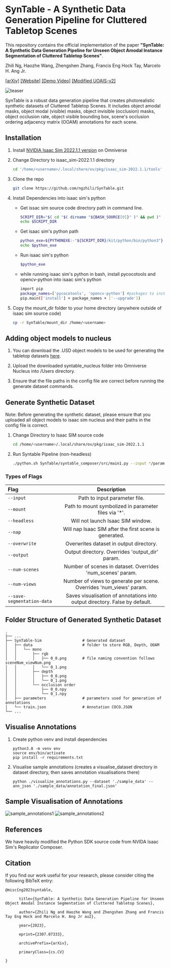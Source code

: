 # SynTable - A Synthetic Data Generation Pipeline for Cluttered Tabletop Scenes

This repository contains the official implementation of the paper **"SynTable: A Synthetic Data Generation Pipeline for Unseen Object Amodal Instance Segmentation of Cluttered Tabletop Scenes"**.

Zhili Ng, Haozhe Wang, Zhengshen Zhang, Francis Eng Hock Tay,  Marcelo H. Ang Jr.

[[arXiv]](https://arxiv.org/abs/2307.07333)
[[Website]](https://sites.google.com/view/syntable/home)
[[Demo Video]](https://drive.google.com/file/d/1OXqZoYdOmrCAI1u8CukRNusq2CX_ANV_/view)
[[Modified UOAIS-v2]](https://github.com/ngzhili/uoais-v2?tab=readme-ov-file)

![teaser](./readme_images/teaser.png)

SynTable is a robust data generation pipeline that creates photorealistic synthetic datasets of Cluttered Tabletop Scenes. It includes object amodal masks, object modal (visible) masks, object invisible (occlusion) masks, object occlusion rate, object visible bounding box, scene's occlusion ordering adjacency matrix (OOAM) annotations for each scene.

## **Installation**
1. Install [NVIDIA Isaac Sim 2022.1.1 version](https://developer.nvidia.com/isaac-sim) on Omniverse

2. Change Directory to isaac_sim-2022.1.1 directory
    ``` bash
    cd '/home/<username>/.local/share/ov/pkg/isaac_sim-2022.1.1/tools'
    ```

3. Clone the repo 
    ``` bash
    git clone https://github.com/ngzhili/SynTable.git
    ```

4. Install Dependencies into isaac sim's python
    - Get issac sim source code directory path in command line.
        ``` bash
        SCRIPT_DIR="$( cd "$( dirname "${BASH_SOURCE[0]}" )" && pwd )"
        echo $SCRIPT_DIR
        ```
    - Get isaac sim's python path
        ``` bash
        python_exe=${PYTHONEXE:-"${SCRIPT_DIR}/kit/python/bin/python3"}
        echo $python_exe
        ```
    - Run isaac sim's python
        ``` bash
        $python_exe
        ```
    - while running isaac sim's python in bash, install pycocotools and opencv-python into isaac sim's python
        ``` bash
        import pip
        package_names=['pycocotools', 'opencv-python'] #packages to install
        pip.main(['install'] + package_names + ['--upgrade'])
        ```

5. Copy the mount_dir folder to your home directory (anywhere outside of isaac sim source code)
    ``` bash
    cp -r SynTable/mount_dir /home/<username>
    ```

## **Adding object models to nucleus**
1. You can download the .USD object models to be used for generating the tabletop datasets [here](https://mega.nz/folder/1nJAwQxA#1P3iUtqENKCS66uQYXk1vg).

2. Upload the downloaded syntable_nucleus folder into Omniverse Nucleus into /Users directory.

3. Ensure that the file paths in the config file are correct before running the generate dataset commands.

## **Generate Synthetic Dataset**
Note: Before generating the synthetic dataset, please ensure that you uploaded all object models to isaac sim nucleus and their paths in the config file is correct.

1. Change Directory to Isaac SIM source code
    ``` bash
    cd /home/<username>/.local/share/ov/pkg/isaac_sim-2022.1.1
    ```
2. Run Syntable Pipeline (non-headless)
    ``` bash
    ./python.sh SynTable/syntable_composer/src/main1.py --input */parameters/train_config_syntable1.yaml --output */dataset/train --mount '/home/<username>/mount_dir' --num_scenes 3 --num_views 3 --overwrite --save_segmentation_data
    ```

### **Types of Flags**
| Flag           | Description |
| :---           |    :----:   |
| ```--input```  | Path to input parameter file.       |
| ```--mount```   | Path to mount symbolized in parameter files via '*'.        |
| ```--headless```   | Will not launch Isaac SIM window.        |
| ```--nap```   | Will nap Isaac SIM after the first scene is generated.        |
| ```--overwrite```   | Overwrites dataset in output directory.        |
| ```--output```   | Output directory. Overrides 'output_dir' param.        |
| ```--num-scenes```  | Number of scenes in dataset. Overrides 'num_scenes' param.       |
| ```--num-views```  | Number of views to generate per scene. Overrides 'num_views' param.      |
| ```--save-segmentation-data```  | Saves visualisation of annotations into output directory. False by default.      |

## **Folder Structure of Generated Synthetic Dataset**

    .
    ├── ...
    ├── SynTable-Sim                  # Generated dataset
    │   ├── data                      # folder to store RGB, Depth, OOAM 
    │   │   └── mono
    │   │       ├── rgb
    │   │       │   ├── 0_0.png       # file naming convention follows sceneNum_viewNum.png
    │   │       │   └── 0_1.png 
    │   │       ├── depth
    │   │       │   ├── 0_0.png  
    │   │       │   └── 0_1.png 
    │   │       └── occlusion order
    │   │           ├── 0_0.npy  
    │   │           └── 0_1.npy 
    │   ├── parameters                # parameters used for generation of annotations
    │   └── train.json                # Annotation COCO.JSON
    └── ...


## **Visualise Annotations**
1. Create python venv and install dependencies
    ```
    python3.8 -m venv env
    source env/bin/activate
    pip install -r requirements.txt
    ```
2. Visualise sample annotations (creates a visualise_dataset directory in dataset directory, then saves annotation visualisations there)
    ```
    python ./visualize_annotations.py --dataset './sample_data' --ann_json './sample_data/annotation_final.json'
    ```

## **Sample Visualisation of Annotations**
![sample_annotations1](./readme_images/1.png)
![sample_annotations2](./readme_images/2.png)

## **References**
We have heavily modified the Python SDK source code from NVIDA Isaac Sim's Replicator Composer.

## **Citation**
If you find our work useful for your research, please consider citing the following BibTeX entry:
```
@misc{ng2023syntable,

      title={SynTable: A Synthetic Data Generation Pipeline for Unseen Object Amodal Instance Segmentation of Cluttered Tabletop Scenes}, 

      author={Zhili Ng and Haozhe Wang and Zhengshen Zhang and Francis Tay Eng Hock and Marcelo H. Ang Jr au2},

      year={2023},

      eprint={2307.07333},

      archivePrefix={arXiv},

      primaryClass={cs.CV}

}
```

